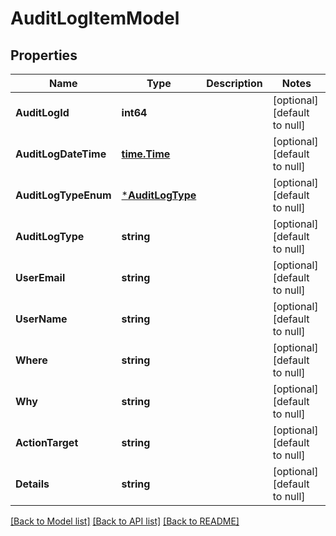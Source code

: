 # AuditLogItemModel

## Properties
Name | Type | Description | Notes
------------ | ------------- | ------------- | -------------
**AuditLogId** | **int64** |  | [optional] [default to null]
**AuditLogDateTime** | [**time.Time**](time.Time.md) |  | [optional] [default to null]
**AuditLogTypeEnum** | [***AuditLogType**](AuditLogType.md) |  | [optional] [default to null]
**AuditLogType** | **string** |  | [optional] [default to null]
**UserEmail** | **string** |  | [optional] [default to null]
**UserName** | **string** |  | [optional] [default to null]
**Where** | **string** |  | [optional] [default to null]
**Why** | **string** |  | [optional] [default to null]
**ActionTarget** | **string** |  | [optional] [default to null]
**Details** | **string** |  | [optional] [default to null]

[[Back to Model list]](../README.md#documentation-for-models) [[Back to API list]](../README.md#documentation-for-api-endpoints) [[Back to README]](../README.md)

